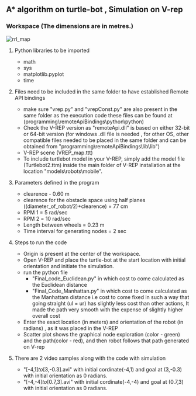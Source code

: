 ## A* algorithm on turtle-bot , Simulation on V-rep
### Workspace (The dimensions are in metres.)
![rrl_map](https://user-images.githubusercontent.com/47286001/62319448-fa93c780-b46b-11e9-9bae-3c0c7c333eb5.JPG)
1. Python libraries to be imported
	* math
	* sys
	* matplotlib.pyplot
	* time
2. Files need to be included in the same folder to have established Remote API bindings
	* make sure "vrep.py" and "vrepConst.py" are also present in the same folder as the execution code these files can be found at (programming\remoteApiBindings\python\python)
	* Check the V-REP version as "remoteApi.dll" is based on either 32-bit or 64-bit version (for windows .dll file is needed , for other OS, other compatible files needed to be placed in the same folder and can be obtained from "programming\remoteApiBindings\lib\lib")
	* V-REP scene (VREP_map.ttt)
	* To include turtlebot model in your V-REP, simply add the model file (Turtlebot2.ttm) inside the main folder of V-REP installation at the location "models\robots\mobile".

3. Parameters defined in the program
	* clearence - 0.60 m
	* clearence for the obstacle space using half planes ((diameter_of_robot/2)+clearence) = 77 cm
	* RPM 1 = 5 rad/sec
	* RPM 2 = 10 rad/sec
	* Length between wheels = 0.23 m
	* Time interval for generating nodes = 2 sec
  
4.  Steps to run the code
	* Origin is present at the center of the workspace.
	* Open V-REP and place the turtle-bot at the start location with initial orientation and initiate the simulation.
	* run the python file
		- "Final_code_Euclidean.py" in which cost to come calculated as the Euclidean distance
		- "Final_Code_Manhattan.py" in which cost to come calculated as the Manhattam distance i.e cost to come fixed in such a way that going straight (ul = ur) has slightly less cost than other actions, It made the path very smooth with the expense of slightly higher overall cost 
	* Enter the exact location (in meters) and orientation of the robot (in radians) , as it was placed in the V-REP
	* Scatter plot shows the graphical node exploration (color - green) and the path(color - red), and then robot follows that path generated on V-rep
  
5. There are 2 video samples along with the code with simulation
	* "[-4,1]_to_[3,-0.3].avi" with initial cordinate(-4,1) and goal at (3,-0.3) with initial orientation as 0 radians.
	* "[-4,-4]_to_[0.7,3].avi" with initial cordinate(-4,-4) and goal at (0.7,3) with initial orientation as 0 radians.

